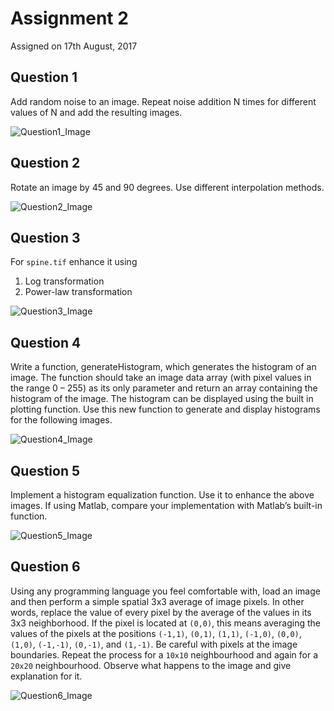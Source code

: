 Assignment 2
=========================
Assigned on 17th August, 2017

Question 1
-------------------------
Add random noise to an image. Repeat noise addition N times for different values of N and add the resulting images.

![Question1_Image](http://i.imgur.com/Trpkexk.jpg)

Question 2
-------------------------
Rotate an image by 45 and 90 degrees. Use different interpolation methods.

![Question2_Image](http://i.imgur.com/k9qLmcV.jpg)

Question 3
-------------------------
For `spine.tif` enhance it using
1. Log transformation
2. Power-law transformation

![Question3_Image](http://i.imgur.com/xBArOtV.jpg)

Question 4
-------------------------
Write a function, generateHistogram, which generates the histogram of an image. The
function should take an image data array (with pixel values in the range 0 – 255) as its only
parameter and return an array containing the histogram of the image. The histogram can be
displayed using the built in plotting function. Use this new function to generate and display
histograms for the following images.

![Question4_Image](http://i.imgur.com/dwKQJVc.jpg)

Question 5
-------------------------
Implement a histogram equalization function. Use it to enhance the above images. If using
Matlab, compare your implementation with Matlab’s built-in function.

![Question5_Image](http://i.imgur.com/rJA45Kz.jpg)

Question 6
-------------------------
Using any programming language you feel comfortable with, load an image and then
perform a simple spatial 3x3 average of image pixels. In other words, replace the value of
every pixel by the average of the values in its 3x3 neighborhood. If the pixel is located at
`(0,0)`, this means averaging the values of the pixels at the positions `(-1,1)`, `(0,1)`, `(1,1)`, `(-1,0)`,
`(0,0)`, `(1,0)`, `(-1,-1)`, `(0,-1)`, and `(1,-1)`. Be careful with pixels at the image boundaries. Repeat
the process for a `10x10` neighbourhood and again for a `20x20` neighbourhood. Observe
what happens to the image and give explanation for it.

![Question6_Image](http://i.imgur.com/EI16zdO.jpg)
